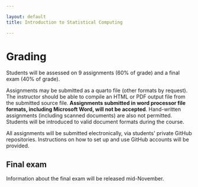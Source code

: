 ```yaml
---

layout: default
title: Introduction to Statistical Computing

---
```


# Grading

Students will be assessed on 9 assignments (60% of grade) and a final
exam (40% of grade).

Assignments may be submitted as a quarto
file (other formats by request). The instructor should be able to compile
an HTML or PDF output file from the submitted source file. **Assignments
submitted in word processor file formats, including Microsoft Word, will
not be accepted**. Hand-written assignments (including scanned documents)
are also not permitted. Students will be introduced to valid document
formats during the course.

All assignments will be submitted electronically, via students' private
GitHub repositories. Instructions on how to set up and use GitHub accounts
will be provided.

## Final exam

Information about the final exam will be released mid-November.

